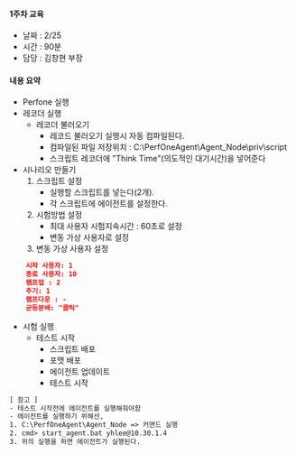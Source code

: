 #### 1주차 교육 
- 날짜 : 2/25
- 시간 : 90분
- 담당 : 김창현 부장

#### 내용 요약 
- Perfone 실행
- 레코더 실행
    - 레코더 불러오기 
        - 레코드 불러오기 실행시 자동 컴파일된다.
        - 컴파일된 파일 저장위치 : C:\PerfOneAgent\Agent_Node\priv\script
        - 스크립트 레코더에 "Think Time"(의도적인 대기시간)을 넣어준다
- 시나리오 만들기
    1. 스크립트 설정
        - 실행할 스크립트를 넣는다(2개). 
        - 각 스크립트에 에이전트를 설정한다.
    2. 시험방법 설정
        - 최대 사용자 시험지속시간 : 60초로 설정
        - 변동 가상 사용자로 설정
    3. 변동 가상 사용자 설정
```json
    시작 사용자: 1
    종료 사용자: 10
    램프업 : 2
    주기: 1
    램프다운 : -
    균등분배: "클릭"
```

   
- 시험 실행
    - 테스트 시작
        - 스크립트 배포
        - 포맷 배포
        - 에이전트 업데이트
        - 테스트 시작
```html
[ 참고 ]
- 테스트 시작전에 에이전트를 실행해줘야함
- 에이전트를 실행하기 위해선, 
1. C:\PerfOneAgent\Agent_Node => 커맨드 실행
2. cmd> start_agent.bat yhlee@10.30.1.4
3. 위의 실행을 하면 에이전트가 실행된다.
```
